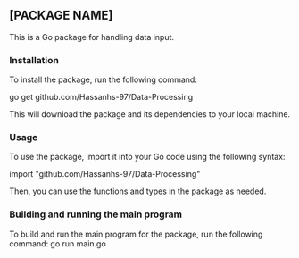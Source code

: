 ## [PACKAGE NAME]

This is a Go package for handling data input.

### Installation

To install the package, run the following command:

go get github.com/Hassanhs-97/Data-Processing

This will download the package and its dependencies to your local machine.

### Usage

To use the package, import it into your Go code using the following syntax:

import "github.com/Hassanhs-97/Data-Processing"

Then, you can use the functions and types in the package as needed.

### Building and running the main program

To build and run the main program for the package, run the following command:
go run main.go
